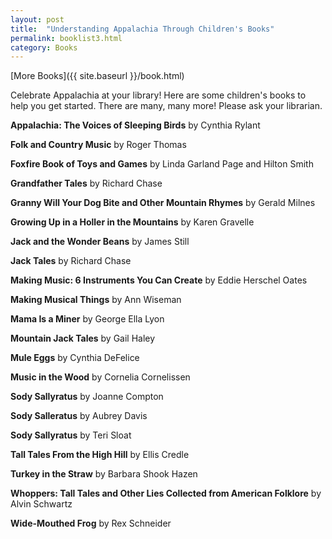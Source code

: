 ```yaml
---
layout: post
title:  "Understanding Appalachia Through Children's Books"
permalink: booklist3.html
category: Books
---
```


[More Books]({{ site.baseurl }}/book.html)

Celebrate Appalachia at your library! Here are some children's books to help you
get started. There are many, many more! Please ask your librarian.

**Appalachia: The Voices of Sleeping Birds** by Cynthia Rylant

**Folk and Country Music** by Roger Thomas

**Foxfire Book of Toys and Games** by Linda Garland Page and Hilton Smith

**Grandfather Tales** by Richard Chase

**Granny Will Your Dog Bite and Other Mountain Rhymes** by Gerald Milnes

**Growing Up in a Holler in the Mountains** by Karen Gravelle

**Jack and the Wonder Beans** by James Still

**Jack Tales** by Richard Chase

**Making Music: 6 Instruments You Can Create** by Eddie Herschel Oates

**Making Musical Things** by Ann Wiseman

**Mama Is a Miner** by George Ella Lyon

**Mountain Jack Tales** by Gail Haley

**Mule Eggs** by Cynthia DeFelice

**Music in the Wood** by Cornelia Cornelissen

**Sody Sallyratus** by Joanne Compton

**Sody Salleratus** by Aubrey Davis

**Sody Sallyratus** by Teri Sloat

**Tall Tales From the High Hill** by Ellis Credle

**Turkey in the Straw** by Barbara Shook Hazen

**Whoppers: Tall Tales and Other Lies Collected from American Folklore** by Alvin
Schwartz

**Wide-Mouthed Frog** by Rex Schneider
